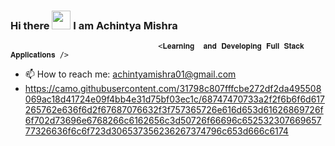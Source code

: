 ### Hi there <img src="https://raw.githubusercontent.com/MartinHeinz/MartinHeinz/master/wave.gif" width="30px"> I am Achintya Mishra
                                     <𝐋𝐞𝐚𝐫𝐧𝐢𝐧𝐠  𝐚𝐧𝐝 𝐃𝐞𝐯𝐞𝐥𝐨𝐩𝐢𝐧𝐠 𝐅𝐮𝐥𝐥 𝐒𝐭𝐚𝐜𝐤 𝐀𝐩𝐩𝐥𝐢𝐜𝐚𝐭𝐢𝐨𝐧𝐬 />
- 📫 How to reach me: achintyamishra01@gmail.com
- https://camo.githubusercontent.com/31798c807fffcbe272df2da495508069ac18d41724e09f4bb4e31d75bf03ec1c/68747470733a2f2f6b6f6d617265762e636f6d2f67687076632f3f757365726e616d653d61626869726f6f702d73696e6768266c6162656c3d50726f66696c65253230766965777326636f6c6f723d306537356236267374796c653d666c6174
<!--
**achintyamishra01/achintyamishra01** is a ✨ _special_ ✨ repository because its `README.md` (this file) appears on your GitHub profile.

Here are some ideas to get you started:

- 🔭 I’m currently working on ...
- 🌱 I’m currently learning ...
- 👯 I’m looking to collaborate on ...
- 🤔 I’m looking for help with ...
- 💬 Ask me about ...

- 😄 Pronouns: ...
- ⚡ Fun fact: ...
-->
